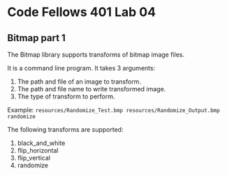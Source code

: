 # Code Fellows 401 Lab 04

## Bitmap part 1

The Bitmap library supports transforms of bitmap image files.

It is a command line program. It takes 3 arguments:
1. The path and file of an image to transform.
2. The path and file name to write transformed image.
3. The type of transform to perform.

Example:
```resources/Randomize_Test.bmp resources/Randomize_Output.bmp randomize```

The following transforms are supported:
1. black_and_white
2. flip_horizontal
3. flip_vertical
4. randomize
